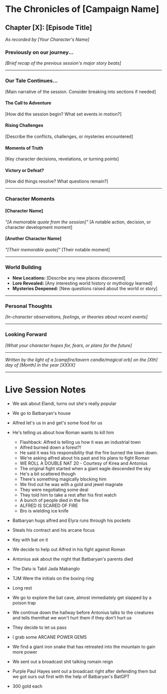 # The Chronicles of [Campaign Name]
## Chapter [X]: [Episode Title]

*As recorded by [Your Character's Name]*

### Previously on our journey...
*[Brief recap of the previous session's major story beats]*

---

### Our Tale Continues...
[Main narrative of the session. Consider breaking into sections if needed]

#### The Call to Adventure
[How did the session begin? What set events in motion?]

#### Rising Challenges
[Describe the conflicts, challenges, or mysteries encountered]

#### Moments of Truth
[Key character decisions, revelations, or turning points]

#### Victory or Defeat?
[How did things resolve? What questions remain?]

---

### Character Moments
#### [Character Name]
*"[A memorable quote from the session]"*
[A notable action, decision, or character development moment]

#### [Another Character Name]
*"[Their memorable quote]"*
[Their notable moment]

---

### World Building
- **New Locations:** [Describe any new places discovered]
- **Lore Revealed:** [Any interesting world history or mythology learned]
- **Mysteries Deepened:** [New questions raised about the world or story]

---

### Personal Thoughts
*[In-character observations, feelings, or theories about recent events]*

---

### Looking Forward
*[What your character hopes for, fears, or plans for the future]*

---

*Written by the light of a [campfire/tavern candle/magical orb] on the [Xth] day of [Month] in the year [XXXX]*


---

# Live Session Notes

- We ask about Elandi, turns out she's really popular
- We go to Batbaryan's house 
- Alfred let's us in and get's some food for us
- He's telling us about how Roman wants to kill him
    - Flashback: Alfred is telling us how it was an industrial town
    - Alfred burned down a forest?!
    - He said it was his responsibility that the fire burned the town down.
    - We're asking alfred about his past and his plans to fight Roman
    - WE ROLL A DOUBLE NAT 20 - Courtesy of Kirea and Antonius
    - The original fight started when a giant eagle descended the sky
    - He's a bit scattered though
    - There's something magically blocking him
    - We find out he was with a gold and jewel magnate
    - They were negotiating some deal
    - They told him to take a rest after his first watch
    - A bunch of people died in the fire
    - ALFRED IS SCARED OF FIRE
    - Bro is wielding ice knife
- Batbaryan hugs alfred and Elyra runs through his pockets
- Steals his contract and his arcane focus
- Key with bat on it
- We decide to help out Alfred in his fight against Roman
- Antonius ask about the night that Batbaryan's parents died

- The Datu is Tabil Jada Mabanglo
- TJM Were the initials on the boxing ring

- Long rest

- We go to explore the bat cave, almost immediately get slapped by a poison trap
- We continue down the hallway before Antonius talks to the creatures and tells themthat we won't hurt them if they don't hurt us
- They decide to let us pass

- I grab some ARCANE POWER GEMS

- We find a giant iron snake that has retreated into the mountain to gain more power
- We sent out a broadcast shit talking romain reign
- Purple Paul Hayes sent out a broadcast right after defending them but we got ours out first with the help of Batbaryan's BatGPT
- 300 gold each

